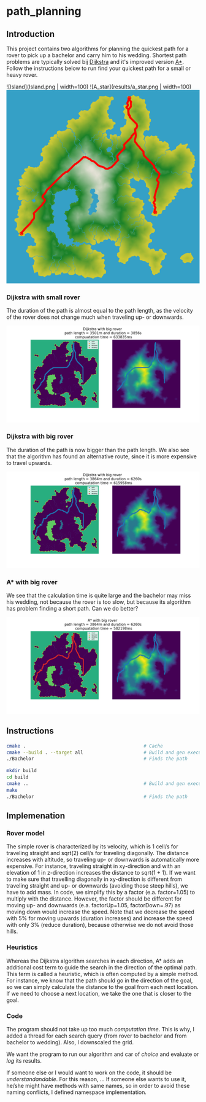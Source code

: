 # path_planning

## Introduction

This project contains two algorithms for planning the quickest path for a rover to pick up a bachelor and carry him to his wedding. Shortest path problems are typically solved bij [Dijkstra](https://en.wikipedia.org/wiki/Dijkstra%27s_algorithm) and it's improved version [A*](https://en.wikipedia.org/wiki/A*_search_algorithm). Follow the instructions below to run find your quickest path for a small or heavy rover. 


![Island](Island.png | width=100)
![A_star](results/a_star.png | width=100)
![Dijkstra](results/dijkstra.png)

### Dijkstra with small rover
The duration of the path is almost equal to the path length, as the velocity of the rover does not change much when traveling up- or downwards. 

![Dijkstra small rover](results/dijkstra_path_with_small_rover.png)

### Dijkstra with big rover
The duration of the path is now bigger than the path length. We also see that the algorithm has found an alternative route, since it is more expensive to travel upwards. 
 
![Dijkstra big rover](results/dijkstra_path_with_big_rover.png)

### A* with big rover
We see that the calculation time is quite large and the bachelor may miss his wedding, not because the rover is too slow, but because its algorithm has problem finding a short path. Can we do better?

![A* big rover](results/a_star_path_with_big_rover.png)

## Instructions

```bash
cmake .                                           # Cache 
cmake --build . --target all                      # Build and gen executable
./Bachelor                                        # Finds the path
``` 
```bash
mkdir build                                       
cd build
cmake ..                                          # Build and gen executable
make
./Bachelor                                        # Finds the path
``` 
## Implemenation
### Rover model
The simple rover is characterized by its velocity, which is 1 cell/s for traveling straight and sqrt(2) cell/s for traveling diagonally. The distance increases with altitude, so traveling up- or downwards is automatically more expensive. For instance, traveling straight in xy-direction and with an elevation of 1 in z-direction increases the distance to sqrt(1 + 1). If we want to make sure that travelling diagonally in xy-direction is different from traveling straight and up- or downwards (avoiding those steep hills), we have to add mass. In code, we simplify this by a factor (e.a. factor=1.05) to multiply with the distance. However, the factor should be different for moving up- and downwards (e.a. factorUp=1.05, factorDown=.97) as moving down would increase the speed. Note that we decrease the speed with 5% for moving upwards (duration increases) and increase the speed with only 3% (reduce duration), because otherwise we do not avoid those hills. 

### Heuristics
Whereas the Dijkstra algorithm searches in each direction, A* adds an additional cost term to guide the search in the direction of the optimal path. This term is called a heuristic, which is often computed by a simple method. For instance, we know that the path should go in the direction of the goal, so we can simply calculate the distance to the goal from each next location. If we need to choose a next location, we take the one that is closer to the goal.

### Code 
The program should not take up too much *computation time*. This is why, I added a thread for each search query (from rover to bachelor and from bachelor to wedding). Also, I downscaled the grid.

We want the program to run our algorithm and car of *choice* and evaluate or *log* its results. 

If someone else or I would want to work on the code, it should be *understandandable*. For this reason, ... If someone else wants to use it, he/she might have methods with same names, so in order to avoid these naming conflicts, I defined namespace implementation.  
